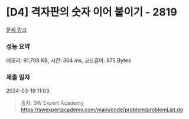 # [D4] 격자판의 숫자 이어 붙이기 - 2819 

[문제 링크](https://swexpertacademy.com/main/code/problem/problemDetail.do?contestProbId=AV7I5fgqEogDFAXB) 

### 성능 요약

메모리: 91,708 KB, 시간: 364 ms, 코드길이: 875 Bytes

### 제출 일자

2024-03-19 11:03



> 출처: SW Expert Academy, https://swexpertacademy.com/main/code/problem/problemList.do
